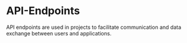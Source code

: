 # API-Endpoints
API endpoints are used in projects to facilitate communication and data exchange between users and applications.
